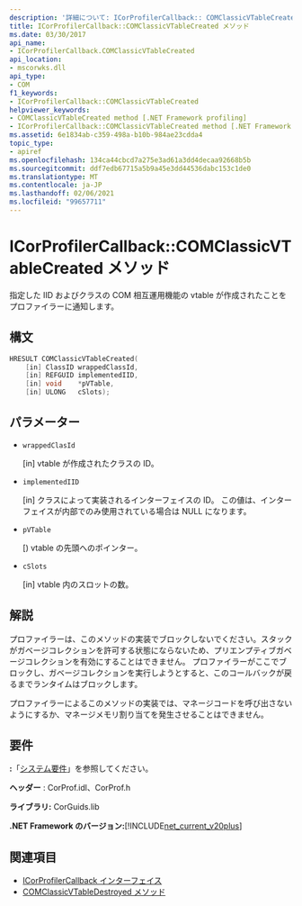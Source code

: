 ```yaml
---
description: '詳細について: ICorProfilerCallback:: COMClassicVTableCreated メソッド'
title: ICorProfilerCallback::COMClassicVTableCreated メソッド
ms.date: 03/30/2017
api_name:
- ICorProfilerCallback.COMClassicVTableCreated
api_location:
- mscorwks.dll
api_type:
- COM
f1_keywords:
- ICorProfilerCallback::COMClassicVTableCreated
helpviewer_keywords:
- COMClassicVTableCreated method [.NET Framework profiling]
- ICorProfilerCallback::COMClassicVTableCreated method [.NET Framework profiling]
ms.assetid: 6e1834ab-c359-498a-b10b-984ae23cdda4
topic_type:
- apiref
ms.openlocfilehash: 134ca44cbcd7a275e3ad61a3dd4decaa92668b5b
ms.sourcegitcommit: ddf7edb67715a5b9a45e3dd44536dabc153c1de0
ms.translationtype: MT
ms.contentlocale: ja-JP
ms.lasthandoff: 02/06/2021
ms.locfileid: "99657711"
---
```

# <a name="icorprofilercallbackcomclassicvtablecreated-method"></a>ICorProfilerCallback::COMClassicVTableCreated メソッド

指定した IID およびクラスの COM 相互運用機能の vtable が作成されたことをプロファイラーに通知します。  
  
## <a name="syntax"></a>構文  
  
```cpp  
HRESULT COMClassicVTableCreated(  
    [in] ClassID wrappedClassId,  
    [in] REFGUID implementedIID,  
    [in] void    *pVTable,  
    [in] ULONG   cSlots);  
```  
  
## <a name="parameters"></a>パラメーター

- `wrappedClasId`

  \[in] vtable が作成されたクラスの ID。

- `implementedIID`

  \[in] クラスによって実装されるインターフェイスの ID。 この値は、インターフェイスが内部でのみ使用されている場合は NULL になります。

- `pVTable`

  \[) vtable の先頭へのポインター。

- `cSlots`

  \[in] vtable 内のスロットの数。

## <a name="remarks"></a>解説  

 プロファイラーは、このメソッドの実装でブロックしないでください。スタックがガベージコレクションを許可する状態にならないため、プリエンプティブガベージコレクションを有効にすることはできません。 プロファイラーがここでブロックし、ガベージコレクションを実行しようとすると、このコールバックが戻るまでランタイムはブロックします。  
  
 プロファイラーによるこのメソッドの実装では、マネージコードを呼び出さないようにするか、マネージメモリ割り当てを発生させることはできません。  
  
## <a name="requirements"></a>要件  

 **:**「[システム要件](../../get-started/system-requirements.md)」を参照してください。  
  
 **ヘッダー** : CorProf.idl、CorProf.h  
  
 **ライブラリ:** CorGuids.lib  
  
 **.NET Framework のバージョン:**[!INCLUDE[net_current_v20plus](../../../../includes/net-current-v20plus-md.md)]  
  
## <a name="see-also"></a>関連項目

- [ICorProfilerCallback インターフェイス](icorprofilercallback-interface.md)
- [COMClassicVTableDestroyed メソッド](icorprofilercallback-comclassicvtabledestroyed-method.md)
